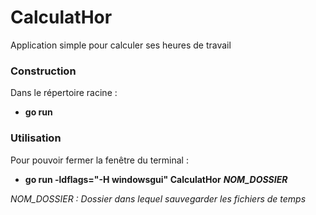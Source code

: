 # CalculatHor
Application simple pour calculer ses heures de travail


### Construction
<p>Dans le répertoire racine :</p>

<p> 
  <ul> 
    <li> 
    <strong>go run</strong>
    </li> 
  </ul> 
</p>

### Utilisation
<p>Pour pouvoir fermer la fenêtre du terminal :</p>

<p> 
  <ul> 
    <li> 
      <strong> go run -ldflags="-H windowsgui" CalculatHor</strong> <em><strong>NOM_DOSSIER</strong></em> 
    </li> 
  </ul> 
</p>



<p> <em>NOM_DOSSIER : Dossier dans lequel sauvegarder les fichiers de temps</em></p>

